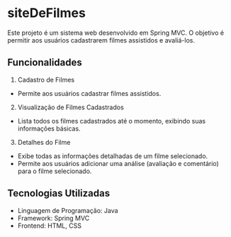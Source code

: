 # siteDeFilmes
Este projeto é um sistema web desenvolvido em Spring MVC. O objetivo é permitir aos usuários cadastrarem filmes assistidos e avaliá-los.

## Funcionalidades
1. Cadastro de Filmes
- Permite aos usuários cadastrar filmes assistidos.

2. Visualização de Filmes Cadastrados
- Lista todos os filmes cadastrados até o momento, exibindo suas informações básicas.

3. Detalhes do Filme
- Exibe todas as informações detalhadas de um filme selecionado.
- Permite aos usuários adicionar uma análise (avaliação e comentário) para o filme selecionado.

## Tecnologias Utilizadas

- Linguagem de Programação: Java
- Framework: Spring MVC
- Frontend: HTML, CSS
